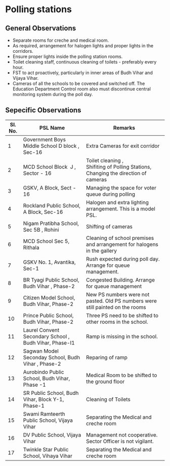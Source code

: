 # Polling stations
## General Observations
- Separate rooms for creche and medical room.
- As required, arrangement for halogen lights and proper lights in the corridors.
- Ensure proper lights inside the polling station rooms.
- Toilet cleaning staff, continuous cleaning of toilets - preferably every hour.
- FST to act proactively, particularly in inner areas of Budh Vihar and Vijaya Vihar.
- Cameras of all the schools to be covered and switched off. The Education Department Control room also must discontinue central monitoring system during the poll day. 
## Sepecific Observations
| Sl. No. | PSL Name                                               | Remarks                                                                                  |
| ------- | ------------------------------------------------------ | ---------------------------------------------------------------------------------------- |
| 1       | Government Boys Middle School D block , Sec-16         | Extra Cameras for exit corridor                                                          |
| 2       | MCD School Block  J , Sector - 16                      | Toilet cleaning ,<br>Shifiting of Polling Stations,<br>Changing the direction of cameras |
| 3       | GSKV, A Block, Sect - 16                               | Managing the space for voter queue during polling                                        |
| 4       | Rockland Public School, A Block, Sec-16                | Halogen and extra lighting arrangement. This is a model PSL.                             |
| 5       | Nigam Pratibha School, Sec 5B , Rohini                 | Shifting of cameras                                                                      |
| 6       | MCD School Sec 5, Rithala                              | Cleaning of school premises and arrangement for halogens in the gallery                  |
| 7       | GSKV No. 1, Avantika, Sec-1                            | Rush expected during poll day. Arrange for queue management.                             |
| 8       | BR Tyagi Public School, Budh Vihar , Phase-2           | Congested Building. Arrange for queue management                                         |
| 9       | Citizen Model School, Budh Vihar, Phase-2              | New PS numbers were not pasted. Old PS numbers were still painted on the rooms           |
| 10      | Prince Public School, Budh Vihar, Phase-2              | Three PS need to be shifted to other rooms in the school.                                |
| 11      | Laurel Convent Secondary School , Budh Vihar, Phase-I1 | Ramp is missing in the school.                                                           |
| 12      | Sagwan Model Seconday School, Budh Vihar , Phase-2     | Reparing of ramp                                                                         |
| 13      | Aurobindo Public School, Budh Vihar, Phase -1          | Medical Room to be shifted to the ground floor                                           |
| 14      | SR Public School, Budh Vihar, Block Y-1, Phase-1       | Cleaning of Toilets                                                                      |
| 15      | Swami Ramteerth Public School, Vijaya Vihar            | Separating the Medical and creche room                                                   |
| 16      | DV Public School, Vijaya Vihar                         | Management not cooperative. Sector Officer is not vigilant.                              |
| 17      | Twinkle Star Public School, Vihaya Vihar               | Separating the Medical and creche room                                                   |